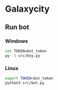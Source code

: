 # Galaxycity

## Run bot

### Windows

```sh
set TOKEN=bot_token
py -3 src/boy.py
```
### Linux

```sh
export TOKEN=bot_token
python3 src/bot.py
```